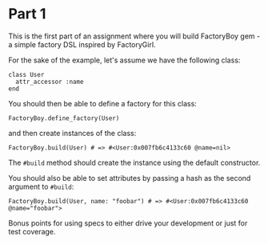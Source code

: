 # Part 1

This is the first part of an assignment where you will build FactoryBoy gem - a simple factory DSL inspired by FactoryGirl.

For the sake of the example, let's assume we have the following class:
```
class User
  attr_accessor :name
end
```
You should then be able to define a factory for this class:
```
FactoryBoy.define_factory(User)
```
and then create instances of the class:
```
FactoryBoy.build(User) # => #<User:0x007fb6c4133c60 @name=nil>
```
The `#build` method should create the instance using the default constructor.

You should also be able to set attributes by passing a hash as the second argument to `#build`:
```
FactoryBoy.build(User, name: "foobar") # => #<User:0x007fb6c4133c60 @name="foobar">
```
Bonus points for using specs to either drive your development or just for test coverage.